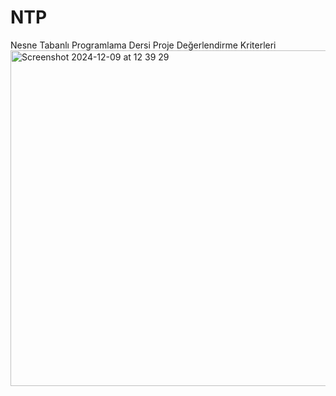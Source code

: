 # NTP
Nesne Tabanlı Programlama Dersi Proje Değerlendirme Kriterleri
<img width="537" alt="Screenshot 2024-12-09 at 12 39 29" src="https://github.com/user-attachments/assets/3de39a72-9df0-4d87-b291-75a404b0f529">
